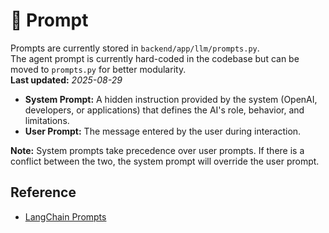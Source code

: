 # 📜 Prompt

Prompts are currently stored in `backend/app/llm/prompts.py`.\
The agent prompt is currently hard-coded in the codebase but can be moved to `prompts.py` for better modularity.\
**Last updated:** *2025-08-29*

- **System Prompt:** A hidden instruction provided by the system (OpenAI, developers, or applications) that defines the AI's role, behavior, and limitations.
- **User Prompt:** The message entered by the user during interaction.

**Note:** System prompts take precedence over user prompts. If there is a conflict between the two, the system prompt will override the user prompt.

## Reference
- [LangChain Prompts](https://python.langchain.com/api_reference/core/prompts.html)
